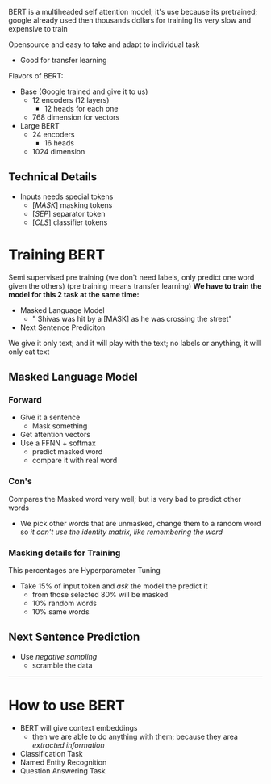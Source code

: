 BERT is a multiheaded self attention model;
it's use because its pretrained; google already used then thousands dollars for training
	Its very slow and expensive to train

Opensource and easy to take and adapt to individual task
- Good for transfer learning

Flavors of BERT:
- Base (Google trained and give it to us)
	- 12 encoders (12 layers)
		- 12 heads for each one
	- 768 dimension for vectors
- Large BERT
	- 24 encoders
		- 16 heads
	- 1024 dimension

## Technical Details
- Inputs needs special tokens
	- $[MASK]$ masking tokens
	- $[SEP]$ separator token
	- $[CLS]$ classifier tokens

# Training BERT
Semi supervised pre training (we don't need labels, only predict one word given the others) (pre training means transfer learning)
**We have to train the model for this 2 task at the same time:**
- Masked Language Model
	- " Shivas was hit by a [MASK] as he was crossing the street"
- Next Sentence Prediciton

We give it only text; and it will play with the text;
no labels or anything, it will only eat text

## Masked Language Model
### Forward
- Give it a sentence
	- Mask something
- Get attention vectors
- Use a FFNN + softmax
	- predict masked word
	- compare it with real word

### Con's
Compares the Masked word very well; but is very bad to predict other words
- We pick other words that are unmasked, change them to a random word so *it can't use the identity matrix, like remembering the word*

### Masking details for Training
This percentages are Hyperparameter Tuning
- Take 15% of input token and *ask* the model the predict it
	- from those selected 80% will be masked
	- 10% random words
	- 10% same words

## Next Sentence Prediction
- Use *negative sampling*
	- scramble the data

___
# How to use BERT
- BERT will give context embeddings
	- then we are able to do anything with them; because they area *extracted information*
- Classification Task
- Named Entity Recognition
- Question Answering Task







